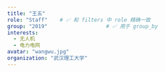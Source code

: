 ```yaml
---
title: "王五"
role: "Staff"    # ✅ 和 filters 中 role 精确一致
group: "2019"                   # ✅ 用于 group_by
interests:
  - 无人机
  - 电力电网
avatar: "wangwu.jpg"      
organization: "武汉理工大学"
---
```

